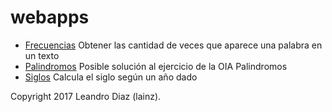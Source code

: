 # webapps
* [Frecuencias](https://lainz.github.io/webapps/frecuencias.html)
Obtener las cantidad de veces que aparece una palabra en un texto
* [Palindromos](https://lainz.github.io/webapps/palindromos.html)
Posible solución al ejercicio de la OIA Palindromos
* [Siglos](https://lainz.github.io/webapps/siglos.html)
Calcula el siglo según un año dado

Copyright 2017 Leandro Diaz (lainz).
